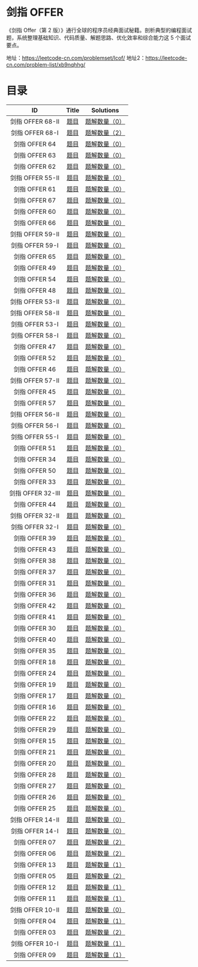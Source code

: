 
# 剑指 OFFER

《剑指 Offer（第 2 版）》通行全球的程序员经典面试秘籍。剖析典型的编程面试题，系统整理基础知识、代码质量、解题思路、优化效率和综合能力这 5 个面试要点。


地址：https://leetcode-cn.com/problemset/lcof/ 
地址2：https://leetcode-cn.com/problem-list/xb9nqhhg/




# 目录 

| ID | Title | Solutions |
| :------: | :------: | :------: |
| 剑指 OFFER 68-II | [题目](https://leetcode-cn.com/problems/er-cha-shu-de-zui-jin-gong-gong-zu-xian-lcof/) | [题解数量（0）](/other/lcof/list/68-II-er-cha-shu-de-zui-jin-gong-gong-zu-xian-lcof/) |
| 剑指 OFFER 68-I | [题目](https://leetcode-cn.com/problems/er-cha-sou-suo-shu-de-zui-jin-gong-gong-zu-xian-lcof/) | [题解数量（2）](/other/lcof/list/68-I-er-cha-sou-suo-shu-de-zui-jin-gong-gong-zu-xian-lcof/) |
| 剑指 OFFER 64 | [题目](https://leetcode-cn.com/problems/qiu-12n-lcof/) | [题解数量（0）](/other/lcof/list/64-qiu-12n-lcof/) |
| 剑指 OFFER 63 | [题目](https://leetcode-cn.com/problems/gu-piao-de-zui-da-li-run-lcof/) | [题解数量（0）](/other/lcof/list/63-gu-piao-de-zui-da-li-run-lcof/) |
| 剑指 OFFER 62 | [题目](https://leetcode-cn.com/problems/yuan-quan-zhong-zui-hou-sheng-xia-de-shu-zi-lcof/) | [题解数量（0）](/other/lcof/list/62-yuan-quan-zhong-zui-hou-sheng-xia-de-shu-zi-lcof/) |
| 剑指 OFFER 55-II | [题目](https://leetcode-cn.com/problems/ping-heng-er-cha-shu-lcof/) | [题解数量（0）](/other/lcof/list/55-II-ping-heng-er-cha-shu-lcof/) |
| 剑指 OFFER 61 | [题目](https://leetcode-cn.com/problems/bu-ke-pai-zhong-de-shun-zi-lcof/) | [题解数量（0）](/other/lcof/list/61-bu-ke-pai-zhong-de-shun-zi-lcof/) |
| 剑指 OFFER 67 | [题目](https://leetcode-cn.com/problems/ba-zi-fu-chuan-zhuan-huan-cheng-zheng-shu-lcof/) | [题解数量（0）](/other/lcof/list/67-ba-zi-fu-chuan-zhuan-huan-cheng-zheng-shu-lcof/) |
| 剑指 OFFER 60 | [题目](https://leetcode-cn.com/problems/nge-tou-zi-de-dian-shu-lcof/) | [题解数量（0）](/other/lcof/list/60-nge-tou-zi-de-dian-shu-lcof/) |
| 剑指 OFFER 66 | [题目](https://leetcode-cn.com/problems/gou-jian-cheng-ji-shu-zu-lcof/) | [题解数量（0）](/other/lcof/list/66-gou-jian-cheng-ji-shu-zu-lcof/) |
| 剑指 OFFER 59-II | [题目](https://leetcode-cn.com/problems/dui-lie-de-zui-da-zhi-lcof/) | [题解数量（0）](/other/lcof/list/59-II-dui-lie-de-zui-da-zhi-lcof/) |
| 剑指 OFFER 59-I | [题目](https://leetcode-cn.com/problems/hua-dong-chuang-kou-de-zui-da-zhi-lcof/) | [题解数量（0）](/other/lcof/list/59-I-hua-dong-chuang-kou-de-zui-da-zhi-lcof/) |
| 剑指 OFFER 65 | [题目](https://leetcode-cn.com/problems/bu-yong-jia-jian-cheng-chu-zuo-jia-fa-lcof/) | [题解数量（0）](/other/lcof/list/65-bu-yong-jia-jian-cheng-chu-zuo-jia-fa-lcof/) |
| 剑指 OFFER 49 | [题目](https://leetcode-cn.com/problems/chou-shu-lcof/) | [题解数量（0）](/other/lcof/list/49-chou-shu-lcof/) |
| 剑指 OFFER 54 | [题目](https://leetcode-cn.com/problems/er-cha-sou-suo-shu-de-di-kda-jie-dian-lcof/) | [题解数量（0）](/other/lcof/list/54-er-cha-sou-suo-shu-de-di-kda-jie-dian-lcof/) |
| 剑指 OFFER 48 | [题目](https://leetcode-cn.com/problems/zui-chang-bu-han-zhong-fu-zi-fu-de-zi-zi-fu-chuan-lcof/) | [题解数量（0）](/other/lcof/list/48-zui-chang-bu-han-zhong-fu-zi-fu-de-zi-zi-fu-chuan-lcof/) |
| 剑指 OFFER 53-II | [题目](https://leetcode-cn.com/problems/que-shi-de-shu-zi-lcof/) | [题解数量（0）](/other/lcof/list/53-II-que-shi-de-shu-zi-lcof/) |
| 剑指 OFFER 58-II | [题目](https://leetcode-cn.com/problems/zuo-xuan-zhuan-zi-fu-chuan-lcof/) | [题解数量（0）](/other/lcof/list/58-II-zuo-xuan-zhuan-zi-fu-chuan-lcof/) |
| 剑指 OFFER 53-I | [题目](https://leetcode-cn.com/problems/zai-pai-xu-shu-zu-zhong-cha-zhao-shu-zi-lcof/) | [题解数量（0）](/other/lcof/list/53-I-zai-pai-xu-shu-zu-zhong-cha-zhao-shu-zi-lcof/) |
| 剑指 OFFER 58-I | [题目](https://leetcode-cn.com/problems/fan-zhuan-dan-ci-shun-xu-lcof/) | [题解数量（0）](/other/lcof/list/58-I-fan-zhuan-dan-ci-shun-xu-lcof/) |
| 剑指 OFFER 47 | [题目](https://leetcode-cn.com/problems/li-wu-de-zui-da-jie-zhi-lcof/) | [题解数量（0）](/other/lcof/list/47-li-wu-de-zui-da-jie-zhi-lcof/) |
| 剑指 OFFER 52 | [题目](https://leetcode-cn.com/problems/liang-ge-lian-biao-de-di-yi-ge-gong-gong-jie-dian-lcof/) | [题解数量（0）](/other/lcof/list/52-liang-ge-lian-biao-de-di-yi-ge-gong-gong-jie-dian-lcof/) |
| 剑指 OFFER 46 | [题目](https://leetcode-cn.com/problems/ba-shu-zi-fan-yi-cheng-zi-fu-chuan-lcof/) | [题解数量（0）](/other/lcof/list/46-ba-shu-zi-fan-yi-cheng-zi-fu-chuan-lcof/) |
| 剑指 OFFER 57-II | [题目](https://leetcode-cn.com/problems/he-wei-sde-lian-xu-zheng-shu-xu-lie-lcof/) | [题解数量（0）](/other/lcof/list/57-II-he-wei-sde-lian-xu-zheng-shu-xu-lie-lcof/) |
| 剑指 OFFER 45 | [题目](https://leetcode-cn.com/problems/ba-shu-zu-pai-cheng-zui-xiao-de-shu-lcof/) | [题解数量（0）](/other/lcof/list/45-ba-shu-zu-pai-cheng-zui-xiao-de-shu-lcof/) |
| 剑指 OFFER 57 | [题目](https://leetcode-cn.com/problems/he-wei-sde-liang-ge-shu-zi-lcof/) | [题解数量（0）](/other/lcof/list/57-he-wei-sde-liang-ge-shu-zi-lcof/) |
| 剑指 OFFER 56-II | [题目](https://leetcode-cn.com/problems/shu-zu-zhong-shu-zi-chu-xian-de-ci-shu-ii-lcof/) | [题解数量（0）](/other/lcof/list/56-II-shu-zu-zhong-shu-zi-chu-xian-de-ci-shu-ii-lcof/) |
| 剑指 OFFER 56-I | [题目](https://leetcode-cn.com/problems/shu-zu-zhong-shu-zi-chu-xian-de-ci-shu-lcof/) | [题解数量（0）](/other/lcof/list/56-I-shu-zu-zhong-shu-zi-chu-xian-de-ci-shu-lcof/) |
| 剑指 OFFER 55-I | [题目](https://leetcode-cn.com/problems/er-cha-shu-de-shen-du-lcof/) | [题解数量（0）](/other/lcof/list/55-I-er-cha-shu-de-shen-du-lcof/) |
| 剑指 OFFER 51 | [题目](https://leetcode-cn.com/problems/shu-zu-zhong-de-ni-xu-dui-lcof/) | [题解数量（0）](/other/lcof/list/51-shu-zu-zhong-de-ni-xu-dui-lcof/) |
| 剑指 OFFER 34 | [题目](https://leetcode-cn.com/problems/er-cha-shu-zhong-he-wei-mou-yi-zhi-de-lu-jing-lcof/) | [题解数量（0）](/other/lcof/list/34-er-cha-shu-zhong-he-wei-mou-yi-zhi-de-lu-jing-lcof/) |
| 剑指 OFFER 50 | [题目](https://leetcode-cn.com/problems/di-yi-ge-zhi-chu-xian-yi-ci-de-zi-fu-lcof/) | [题解数量（0）](/other/lcof/list/50-di-yi-ge-zhi-chu-xian-yi-ci-de-zi-fu-lcof/) |
| 剑指 OFFER 33 | [题目](https://leetcode-cn.com/problems/er-cha-sou-suo-shu-de-hou-xu-bian-li-xu-lie-lcof/) | [题解数量（0）](/other/lcof/list/33-er-cha-sou-suo-shu-de-hou-xu-bian-li-xu-lie-lcof/) |
| 剑指 OFFER 32-III | [题目](https://leetcode-cn.com/problems/cong-shang-dao-xia-da-yin-er-cha-shu-iii-lcof/) | [题解数量（0）](/other/lcof/list/32-III-cong-shang-dao-xia-da-yin-er-cha-shu-iii-lcof/) |
| 剑指 OFFER 44 | [题目](https://leetcode-cn.com/problems/shu-zi-xu-lie-zhong-mou-yi-wei-de-shu-zi-lcof/) | [题解数量（0）](/other/lcof/list/44-shu-zi-xu-lie-zhong-mou-yi-wei-de-shu-zi-lcof/) |
| 剑指 OFFER 32-II | [题目](https://leetcode-cn.com/problems/cong-shang-dao-xia-da-yin-er-cha-shu-ii-lcof/) | [题解数量（0）](/other/lcof/list/32-II-cong-shang-dao-xia-da-yin-er-cha-shu-ii-lcof/) |
| 剑指 OFFER 32-I | [题目](https://leetcode-cn.com/problems/cong-shang-dao-xia-da-yin-er-cha-shu-lcof/) | [题解数量（0）](/other/lcof/list/32-I-cong-shang-dao-xia-da-yin-er-cha-shu-lcof/) |
| 剑指 OFFER 39 | [题目](https://leetcode-cn.com/problems/shu-zu-zhong-chu-xian-ci-shu-chao-guo-yi-ban-de-shu-zi-lcof/) | [题解数量（0）](/other/lcof/list/39-shu-zu-zhong-chu-xian-ci-shu-chao-guo-yi-ban-de-shu-zi-lcof/) |
| 剑指 OFFER 43 | [题目](https://leetcode-cn.com/problems/1nzheng-shu-zhong-1chu-xian-de-ci-shu-lcof/) | [题解数量（0）](/other/lcof/list/43-1nzheng-shu-zhong-1chu-xian-de-ci-shu-lcof/) |
| 剑指 OFFER 38 | [题目](https://leetcode-cn.com/problems/zi-fu-chuan-de-pai-lie-lcof/) | [题解数量（0）](/other/lcof/list/38-zi-fu-chuan-de-pai-lie-lcof/) |
| 剑指 OFFER 37 | [题目](https://leetcode-cn.com/problems/xu-lie-hua-er-cha-shu-lcof/) | [题解数量（0）](/other/lcof/list/37-xu-lie-hua-er-cha-shu-lcof/) |
| 剑指 OFFER 31 | [题目](https://leetcode-cn.com/problems/zhan-de-ya-ru-dan-chu-xu-lie-lcof/) | [题解数量（0）](/other/lcof/list/31-zhan-de-ya-ru-dan-chu-xu-lie-lcof/) |
| 剑指 OFFER 36 | [题目](https://leetcode-cn.com/problems/er-cha-sou-suo-shu-yu-shuang-xiang-lian-biao-lcof/) | [题解数量（0）](/other/lcof/list/36-er-cha-sou-suo-shu-yu-shuang-xiang-lian-biao-lcof/) |
| 剑指 OFFER 42 | [题目](https://leetcode-cn.com/problems/lian-xu-zi-shu-zu-de-zui-da-he-lcof/) | [题解数量（0）](/other/lcof/list/42-lian-xu-zi-shu-zu-de-zui-da-he-lcof/) |
| 剑指 OFFER 41 | [题目](https://leetcode-cn.com/problems/shu-ju-liu-zhong-de-zhong-wei-shu-lcof/) | [题解数量（0）](/other/lcof/list/41-shu-ju-liu-zhong-de-zhong-wei-shu-lcof/) |
| 剑指 OFFER 30 | [题目](https://leetcode-cn.com/problems/bao-han-minhan-shu-de-zhan-lcof/) | [题解数量（0）](/other/lcof/list/30-bao-han-minhan-shu-de-zhan-lcof/) |
| 剑指 OFFER 40 | [题目](https://leetcode-cn.com/problems/zui-xiao-de-kge-shu-lcof/) | [题解数量（0）](/other/lcof/list/40-zui-xiao-de-kge-shu-lcof/) |
| 剑指 OFFER 35 | [题目](https://leetcode-cn.com/problems/fu-za-lian-biao-de-fu-zhi-lcof/) | [题解数量（0）](/other/lcof/list/35-fu-za-lian-biao-de-fu-zhi-lcof/) |
| 剑指 OFFER 18 | [题目](https://leetcode-cn.com/problems/shan-chu-lian-biao-de-jie-dian-lcof/) | [题解数量（0）](/other/lcof/list/18-shan-chu-lian-biao-de-jie-dian-lcof/) |
| 剑指 OFFER 24 | [题目](https://leetcode-cn.com/problems/fan-zhuan-lian-biao-lcof/) | [题解数量（0）](/other/lcof/list/24-fan-zhuan-lian-biao-lcof/) |
| 剑指 OFFER 19 | [题目](https://leetcode-cn.com/problems/zheng-ze-biao-da-shi-pi-pei-lcof/) | [题解数量（0）](/other/lcof/list/19-zheng-ze-biao-da-shi-pi-pei-lcof/) |
| 剑指 OFFER 17 | [题目](https://leetcode-cn.com/problems/da-yin-cong-1dao-zui-da-de-nwei-shu-lcof/) | [题解数量（0）](/other/lcof/list/17-da-yin-cong-1dao-zui-da-de-nwei-shu-lcof/) |
| 剑指 OFFER 16 | [题目](https://leetcode-cn.com/problems/shu-zhi-de-zheng-shu-ci-fang-lcof/) | [题解数量（0）](/other/lcof/list/16-shu-zhi-de-zheng-shu-ci-fang-lcof/) |
| 剑指 OFFER 22 | [题目](https://leetcode-cn.com/problems/lian-biao-zhong-dao-shu-di-kge-jie-dian-lcof/) | [题解数量（0）](/other/lcof/list/22-lian-biao-zhong-dao-shu-di-kge-jie-dian-lcof/) |
| 剑指 OFFER 29 | [题目](https://leetcode-cn.com/problems/shun-shi-zhen-da-yin-ju-zhen-lcof/) | [题解数量（0）](/other/lcof/list/29-shun-shi-zhen-da-yin-ju-zhen-lcof/) |
| 剑指 OFFER 15 | [题目](https://leetcode-cn.com/problems/er-jin-zhi-zhong-1de-ge-shu-lcof/) | [题解数量（0）](/other/lcof/list/15-er-jin-zhi-zhong-1de-ge-shu-lcof/) |
| 剑指 OFFER 21 | [题目](https://leetcode-cn.com/problems/diao-zheng-shu-zu-shun-xu-shi-qi-shu-wei-yu-ou-shu-qian-mian-lcof/) | [题解数量（0）](/other/lcof/list/21-diao-zheng-shu-zu-shun-xu-shi-qi-shu-wei-yu-ou-shu-qian-mian-lcof/) |
| 剑指 OFFER 20 | [题目](https://leetcode-cn.com/problems/biao-shi-shu-zhi-de-zi-fu-chuan-lcof/) | [题解数量（0）](/other/lcof/list/20-biao-shi-shu-zhi-de-zi-fu-chuan-lcof/) |
| 剑指 OFFER 28 | [题目](https://leetcode-cn.com/problems/dui-cheng-de-er-cha-shu-lcof/) | [题解数量（0）](/other/lcof/list/28-dui-cheng-de-er-cha-shu-lcof/) |
| 剑指 OFFER 27 | [题目](https://leetcode-cn.com/problems/er-cha-shu-de-jing-xiang-lcof/) | [题解数量（0）](/other/lcof/list/27-er-cha-shu-de-jing-xiang-lcof/) |
| 剑指 OFFER 26 | [题目](https://leetcode-cn.com/problems/shu-de-zi-jie-gou-lcof/) | [题解数量（0）](/other/lcof/list/26-shu-de-zi-jie-gou-lcof/) |
| 剑指 OFFER 25 | [题目](https://leetcode-cn.com/problems/he-bing-liang-ge-pai-xu-de-lian-biao-lcof/) | [题解数量（0）](/other/lcof/list/25-he-bing-liang-ge-pai-xu-de-lian-biao-lcof/) |
| 剑指 OFFER 14-II | [题目](https://leetcode-cn.com/problems/jian-sheng-zi-ii-lcof/) | [题解数量（0）](/other/lcof/list/14-II-jian-sheng-zi-ii-lcof/) |
| 剑指 OFFER 14-I | [题目](https://leetcode-cn.com/problems/jian-sheng-zi-lcof/) | [题解数量（0）](/other/lcof/list/14-I-jian-sheng-zi-lcof/) |
| 剑指 OFFER 07 | [题目](https://leetcode-cn.com/problems/zhong-jian-er-cha-shu-lcof/) | [题解数量（2）](/other/lcof/list/07-zhong-jian-er-cha-shu-lcof/) |
| 剑指 OFFER 06 | [题目](https://leetcode-cn.com/problems/cong-wei-dao-tou-da-yin-lian-biao-lcof/) | [题解数量（2）](/other/lcof/list/06-cong-wei-dao-tou-da-yin-lian-biao-lcof/) |
| 剑指 OFFER 13 | [题目](https://leetcode-cn.com/problems/ji-qi-ren-de-yun-dong-fan-wei-lcof/) | [题解数量（1）](/other/lcof/list/13-ji-qi-ren-de-yun-dong-fan-wei-lcof/) |
| 剑指 OFFER 05 | [题目](https://leetcode-cn.com/problems/ti-huan-kong-ge-lcof/) | [题解数量（2）](/other/lcof/list/05-ti-huan-kong-ge-lcof/) |
| 剑指 OFFER 12 | [题目](https://leetcode-cn.com/problems/ju-zhen-zhong-de-lu-jing-lcof/) | [题解数量（1）](/other/lcof/list/12-ju-zhen-zhong-de-lu-jing-lcof/) |
| 剑指 OFFER 11 | [题目](https://leetcode-cn.com/problems/xuan-zhuan-shu-zu-de-zui-xiao-shu-zi-lcof/) | [题解数量（1）](/other/lcof/list/11-xuan-zhuan-shu-zu-de-zui-xiao-shu-zi-lcof/) |
| 剑指 OFFER 10-II | [题目](https://leetcode-cn.com/problems/qing-wa-tiao-tai-jie-wen-ti-lcof/) | [题解数量（0）](/other/lcof/list/10-II-qing-wa-tiao-tai-jie-wen-ti-lcof/) |
| 剑指 OFFER 04 | [题目](https://leetcode-cn.com/problems/er-wei-shu-zu-zhong-de-cha-zhao-lcof/) | [题解数量（1）](/other/lcof/list/04-er-wei-shu-zu-zhong-de-cha-zhao-lcof/) |
| 剑指 OFFER 03 | [题目](https://leetcode-cn.com/problems/shu-zu-zhong-zhong-fu-de-shu-zi-lcof/) | [题解数量（2）](/other/lcof/list/03-shu-zu-zhong-zhong-fu-de-shu-zi-lcof/) |
| 剑指 OFFER 10-I | [题目](https://leetcode-cn.com/problems/fei-bo-na-qi-shu-lie-lcof/) | [题解数量（1）](/other/lcof/list/10-I-fei-bo-na-qi-shu-lie-lcof/) |
| 剑指 OFFER 09 | [题目](https://leetcode-cn.com/problems/yong-liang-ge-zhan-shi-xian-dui-lie-lcof/) | [题解数量（1）](/other/lcof/list/09-yong-liang-ge-zhan-shi-xian-dui-lie-lcof/) |
